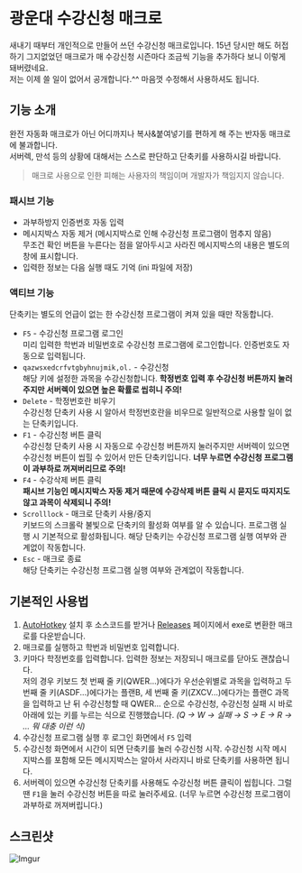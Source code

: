 # 광운대 수강신청 매크로
새내기 때부터 개인적으로 만들어 쓰던 수강신청 매크로입니다. 15년 당시만 해도 허접하기 그지없었던 매크로가 매 수강신청 시즌마다 조금씩 기능을 추가하다 보니 이렇게 돼버렸네요.  
저는 이제 쓸 일이 없어서 공개합니다.^^ 마음껏 수정해서 사용하셔도 됩니다.

## 기능 소개
완전 자동화 매크로가 아닌 어디까지나 복사&붙여넣기를 편하게 해 주는 반자동 매크로에 불과합니다.  
서버렉, 만석 등의 상황에 대해서는 스스로 판단하고 단축키를 사용하시길 바랍니다.
> 매크로 사용으로 인한 피해는 사용자의 책임이며 개발자가 책임지지 않습니다.

### 패시브 기능
* 과부하방지 인증번호 자동 입력
* 메시지박스 자동 제거 (메시지박스로 인해 수강신청 프로그램이 멈추지 않음)  
  무조건 확인 버튼을 누른다는 점을 알아두시고 사라진 메시지박스의 내용은 별도의 창에 표시합니다.
* 입력한 정보는 다음 실행 때도 기억 (ini 파일에 저장)

### 액티브 기능
단축키는 별도의 언급이 없는 한 수강신청 프로그램이 켜져 있을 때만 작동합니다.
* `F5` - 수강신청 프로그램 로그인  
  미리 입력한 학번과 비밀번호로 수강신청 프로그램에 로그인합니다. 인증번호도 자동으로 입력됩니다.
* `qazwsxedcrfvtgbyhnujmik,ol.` - 수강신청  
  해당 키에 설정한 과목을 수강신청합니다. **학정번호 입력 후 수강신청 버튼까지 눌러주지만 서버렉이 있으면 높은 확률로 씹히니 주의!**
* `Delete` - 학정번호란 비우기  
  수강신청 단축키 사용 시 알아서 학정번호란을 비우므로 일반적으로 사용할 일이 없는 단축키입니다.
* `F1` - 수강신청 버튼 클릭  
  수강신청 단축키 사용 시 자동으로 수강신청 버튼까지 눌러주지만 서버렉이 있으면 수강신청 버튼이 씹힐 수 있어서 만든 단축키입니다. **너무 누르면 수강신청 프로그램이 과부하로 꺼져버리므로 주의!**
* `F4` - 수강삭제 버튼 클릭  
  **패시브 기능인 메시지박스 자동 제거 때문에 수강삭제 버튼 클릭 시 묻지도 따지지도 않고 과목이 삭제되니 주의!**
* `Scrolllock` - 매크로 단축키 사용/중지  
  키보드의 스크롤락 불빛으로 단축키의 활성화 여부를 알 수 있습니다. 프로그램 실행 시 기본적으로 활성화됩니다. 해당 단축키는 수강신청 프로그램 실행 여부와 관계없이 작동합니다.
* `Esc` - 매크로 종료  
  해당 단축키는 수강신청 프로그램 실행 여부와 관계없이 작동합니다.

## 기본적인 사용법
1. [AutoHotkey](https://www.autohotkey.com/) 설치 후 소스코드를 받거나 [Releases](https://github.com/joyfuI/kw-registration-macro/releases) 페이지에서 exe로 변환한 매크로를 다운받습니다.
2. 매크로를 실행하고 학번과 비밀번호 입력합니다.
3. 키마다 학정번호를 입력합니다. 입력한 정보는 저장되니 매크로를 닫아도 괜찮습니다.  
   저의 경우 키보드 첫 번째 줄 키(QWER...)에다가 우선순위별로 과목을 입력하고 두 번째 줄 키(ASDF...)에다가는 플랜B, 세 번째 줄 키(ZXCV...)에다가는 플랜C 과목을 입력하고 난 뒤 수강신청할 때 QWER... 순으로 수강신청, 수강신청 실패 시 바로 아래에 있는 키를 누르는 식으로 진행했습니다. *(Q → W → 실패 → S → E → R → ... 뭐 대충 이런 식)*
4. 수강신청 프로그램 실행 후 로그인 화면에서 `F5` 입력
5. 수강신청 화면에서 시간이 되면 단축키를 눌러 수강신청 시작. 수강신청 시작 메시지박스를 포함해 모든 메시지박스는 알아서 사라지니 바로 단축키를 사용하면 됩니다.
6. 서버렉이 있으면 수강신청 단축키를 사용해도 수강신청 버튼 클릭이 씹힙니다. 그럴 땐 `F1`을 눌러 수강신청 버튼을 따로 눌러주세요. (너무 누르면 수강신청 프로그램이 과부하로 꺼져버립니다.)

## 스크린샷
![Imgur](https://i.imgur.com/2n9XsD3.png)
